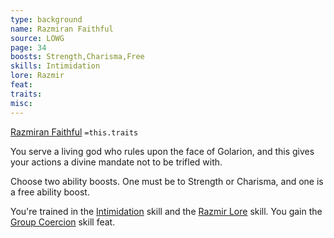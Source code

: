 ```yaml
---
type: background
name: Razmiran Faithful 
source: LOWG
page: 34
boosts: Strength,Charisma,Free
skills: Intimidation
lore: Razmir
feat: 
traits: 
misc: 
---
```


[Razmiran Faithful](###%20Razmiran%20Faithful)
`=this.traits`


You serve a living god who rules upon the face of Golarion, and this gives your actions a divine mandate not to be trifled with.

Choose two ability boosts. One must be to Strength or Charisma, and one is a free ability boost.

You're trained in the [Intimidation](Intimidation) skill and the [Razmir Lore](Razmir%20Lore) skill. You gain the [Group Coercion](Group%20Coercion) skill feat.

